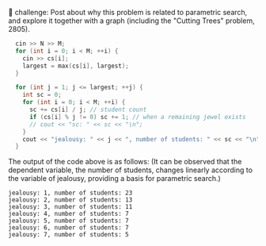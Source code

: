 🚩 challenge: Post about why this problem is related to parametric search, and explore it together with a graph (including the "Cutting Trees" problem, 2805).

```cpp
  cin >> N >> M;
  for (int i = 0; i < M; ++i) {
    cin >> cs[i];
    largest = max(cs[i], largest);
  }

  for (int j = 1; j <= largest; ++j) {
    int sc = 0;
    for (int i = 0; i < M; ++i) {
      sc += cs[i] / j; // student count
      if (cs[i] % j != 0) sc += 1; // when a remaining jewel exists
      // cout << "sc: " << sc << "\n";
    }
    cout << "jealousy: " << j << ", number of students: " << sc << "\n";
  }
```

The output of the code above is as follows:
(It can be observed that the dependent variable, the number of students, changes linearly according to the variable of jealousy, providing a basis for parametric search.)

```text
jealousy: 1, number of students: 23
jealousy: 2, number of students: 13
jealousy: 3, number of students: 11
jealousy: 4, number of students: 7
jealousy: 5, number of students: 7
jealousy: 6, number of students: 7
jealousy: 7, number of students: 5
```

